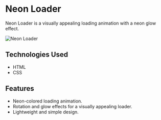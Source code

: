 # Neon Loader

Neon Loader is a visually appealing loading animation with a neon glow effect.

![Neon Loader](https://github.com/MehekFatima/Mini-Projects/blob/main/Neon-Loader/chrome-capture-2024-1-15.gif?raw=true)

## Technologies Used

- HTML
- CSS

## Features

- Neon-colored loading animation.
- Rotation and glow effects for a visually appealing loader.
- Lightweight and simple design.

